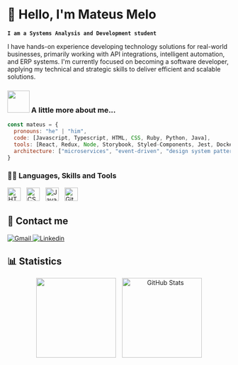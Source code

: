 # 👋 Hello, I'm Mateus Melo

**`I am a Systems Analysis and Development student`**

I have hands-on experience developing technology solutions for real-world businesses, primarily working with API integrations, intelligent automation, and ERP systems. I'm currently focused on becoming a software developer, applying my technical and strategic skills to deliver efficient and scalable solutions.

### <img src="https://media.giphy.com/media/12oufCB0MyZ1Go/giphy.gif" width="50"> A little more about me...  

```javascript
const mateus = {
  pronouns: "he" | "him",
  code: [Javascript, Typescript, HTML, CSS, Ruby, Python, Java],
  tools: [React, Redux, Node, Storybook, Styled-Components, Jest, Docker],
  architecture: ["microservices", "event-driven", "design system pattern"],
}
```

### 👨‍💻 Languages, Skills and Tools

<img 
    align="left" 
    alt="HTML"
    title="HTML" 
    width="30px" 
    style="padding-right: 10px;" 
    src="https://cdn.jsdelivr.net/gh/devicons/devicon@latest/icons/html5/html5-original.svg" 
/>
<img 
    align="left" 
    alt="CSS" 
    title="CSS"
    width="30px" 
    style="padding-right: 10px;" 
    src="https://cdn.jsdelivr.net/gh/devicons/devicon@latest/icons/css3/css3-original.svg" 
/>
<img 
    align="left" 
    alt="JavaScript" 
    title="JavaScript"
    width="30px" 
    style="padding-right: 10px;" 
    src="https://cdn.jsdelivr.net/gh/devicons/devicon@latest/icons/javascript/javascript-original.svg" 
/>
<img 
    align="left" 
    alt="Git" 
    title="Git"
    width="30px" 
    style="padding-right: 10px;" 
    src="https://cdn.jsdelivr.net/gh/devicons/devicon@latest/icons/git/git-original.svg" 
/>
<br/>
<br/>

## 📲 Contact me

  <a href = "mailto:mateusmelo.info@gmail.com">
    <img 
    alt="Gmail"
    title="Contate-me por e-mail: mateusmelo.info@gmail.com"
    src="https://img.shields.io/badge/-Gmail-%23333?style=for-the-badge&logo=gmail&logoColor=white" target="_blank"
      />
  </a>
    <a href="https://www.linkedin.com/in/mateus-melo-746818364" target="_blank">
    <img 
      alt="Linkedin"
      title="Veja meu perfil no Linkedin"
      src="https://img.shields.io/badge/-LinkedIn-%230077B5?style=for-the-badge&logo=linkedin&logoColor=white" target="_blank"
      />
  </a> 

## 📊 Statistics
  
<div align="center">
<img 
    height="180" 
    style="padding-right: 10px;" 
    src="https://github-readme-stats.vercel.app/api?username=Mateusmelo-c&show_icons=true&theme=tokyonight&include_all_commits=true&locale=pt-br" 
  />
<img 
      alt="GitHub Stats" 
      height="180" 
      src="https://github-readme-stats.vercel.app/api/top-langs/?username=Mateusmelo-C&theme=tokyonight&layout=compact&custom_title=Tecnologias&langs_count=9" 
  />
</div>
